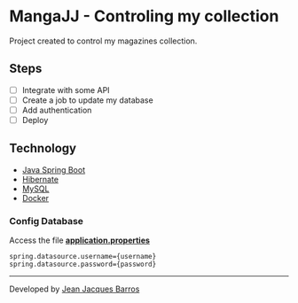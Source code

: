 # MangaJJ - Controling my collection

Project created to control my magazines collection. 

## Steps

- [ ] Integrate with some API
- [ ] Create a job to update my database
- [ ] Add authentication
- [ ] Deploy

## Technology

- [Java Spring Boot](https://spring.io/projects/spring-boot)
- [Hibernate](https://hibernate.org/)
- [MySQL](https://www.mysql.com/)
- [Docker](https://www.docker.com/)

### Config Database
Access the file **[application.properties](./src/main/resources/application.properties)**

```
spring.datasource.username={username}
spring.datasource.password={password}
```

---
Developed by [Jean Jacques Barros](https://github.com/jjeanjacques10)